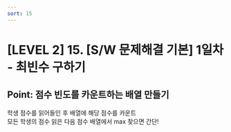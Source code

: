 ```yaml
---
sort: 15
---
```


# [LEVEL 2] 15. [S/W 문제해결 기본] 1일차 - 최빈수 구하기


## Point: 점수 빈도를 카운트하는 배열 만들기

학생 점수를 읽어들인 후 배열에 해당 점수를 카운트   
모든 학생의 점수 읽은 다음 점수 배열에서 max 찾으면 간단!    